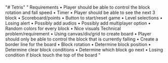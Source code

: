 "# Tetris" 
"
Requirements
•	Player should be able to control the block rotation and fall speed
•	Timer
•	Player should be able to see the next 3 block
•	Scoreboard/points
•	Button to start/reset game
•	Level selections
•	Losing alert
•	Possibly add audios
•	Possibly add multiplayer option
•	Random colors for every block
•	Nice visuals
Technical problem/requirement
•	Using canvas/div/grid to create board
•	Player should only be able to control the block that is currently falling
•	Create a border line for the board
•	Block rotation
•	Determine block position
•	Determine clear block conditions
•	Determine which block go next
•	Losing condition if block touch the top of the board
"